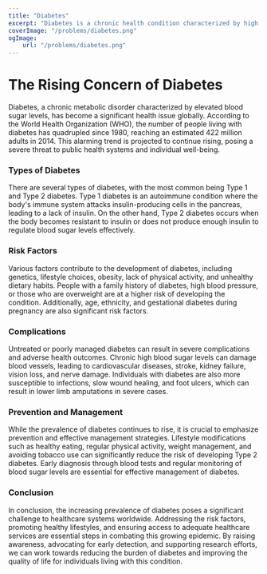 ```yaml
---
title: "Diabetes"   
excerpt: "Diabetes is a chronic health condition characterized by high levels of sugar in the blood due to either insufficient insulin production or ineffective use of insulin by the body."
coverImage: "/problems/diabetes.png"
ogImage:
    url: "/problems/diabetes.png"
---
```

# The Rising Concern of Diabetes

Diabetes, a chronic metabolic disorder characterized by elevated blood sugar levels, has become a significant health issue globally. According to the World Health Organization (WHO), the number of people living with diabetes has quadrupled since 1980, reaching an estimated 422 million adults in 2014. This alarming trend is projected to continue rising, posing a severe threat to public health systems and individual well-being.

### Types of Diabetes

There are several types of diabetes, with the most common being Type 1 and Type 2 diabetes. Type 1 diabetes is an autoimmune condition where the body's immune system attacks insulin-producing cells in the pancreas, leading to a lack of insulin. On the other hand, Type 2 diabetes occurs when the body becomes resistant to insulin or does not produce enough insulin to regulate blood sugar levels effectively.

### Risk Factors

Various factors contribute to the development of diabetes, including genetics, lifestyle choices, obesity, lack of physical activity, and unhealthy dietary habits. People with a family history of diabetes, high blood pressure, or those who are overweight are at a higher risk of developing the condition. Additionally, age, ethnicity, and gestational diabetes during pregnancy are also significant risk factors.

### Complications

Untreated or poorly managed diabetes can result in severe complications and adverse health outcomes. Chronic high blood sugar levels can damage blood vessels, leading to cardiovascular diseases, stroke, kidney failure, vision loss, and nerve damage. Individuals with diabetes are also more susceptible to infections, slow wound healing, and foot ulcers, which can result in lower limb amputations in severe cases.

### Prevention and Management

While the prevalence of diabetes continues to rise, it is crucial to emphasize prevention and effective management strategies. Lifestyle modifications such as healthy eating, regular physical activity, weight management, and avoiding tobacco use can significantly reduce the risk of developing Type 2 diabetes. Early diagnosis through blood tests and regular monitoring of blood sugar levels are essential for effective management of diabetes.

### Conclusion

In conclusion, the increasing prevalence of diabetes poses a significant challenge to healthcare systems worldwide. Addressing the risk factors, promoting healthy lifestyles, and ensuring access to adequate healthcare services are essential steps in combating this growing epidemic. By raising awareness, advocating for early detection, and supporting research efforts, we can work towards reducing the burden of diabetes and improving the quality of life for individuals living with this condition.
